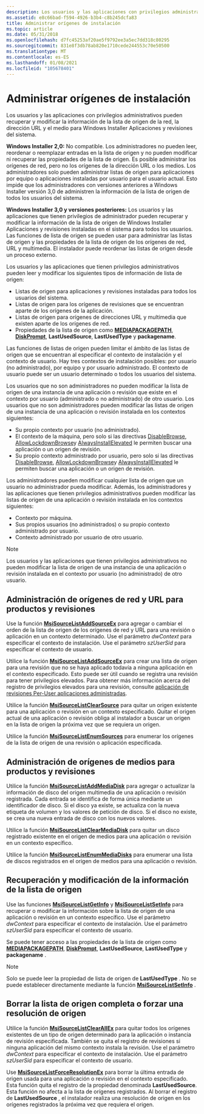 ```yaml
---
description: Los usuarios y las aplicaciones con privilegios administrativos pueden recuperar y modificar la información de la lista de origen de la red, la dirección URL y el medio para Windows Installer Aplicaciones y revisiones del sistema.
ms.assetid: e8c66bad-f594-4926-b3b4-c8b245dcfa83
title: Administrar orígenes de instalación
ms.topic: article
ms.date: 05/31/2018
ms.openlocfilehash: d7fc45253af20ae5f9792ee3a5ec7dd318c80295
ms.sourcegitcommit: 831e8f3db78ab820e1710cede244553c70e50500
ms.translationtype: MT
ms.contentlocale: es-ES
ms.lasthandoff: 01/08/2021
ms.locfileid: "105678401"
---
```

# <a name="managing-installation-sources"></a>Administrar orígenes de instalación

Los usuarios y las aplicaciones con privilegios administrativos pueden recuperar y modificar la información de la lista de origen de la red, la dirección URL y el medio para Windows Installer Aplicaciones y revisiones del sistema.

**Windows Installer 2,0:** No compatible. Los administradores no pueden leer, reordenar o reemplazar entradas en la lista de origen y no pueden modificar ni recuperar las propiedades de la lista de origen. Es posible administrar los orígenes de red, pero no los orígenes de la dirección URL o los medios. Los administradores solo pueden administrar listas de origen para aplicaciones por equipo o aplicaciones instaladas por usuario para el usuario actual. Esto impide que los administradores con versiones anteriores a Windows Installer versión 3,0 de administren la información de la lista de origen de todos los usuarios del sistema.

**Windows Installer 3,0 y versiones posteriores:** Los usuarios y las aplicaciones que tienen privilegios de administrador pueden recuperar y modificar la información de la lista de origen de Windows Installer Aplicaciones y revisiones instaladas en el sistema para todos los usuarios. Las funciones de lista de origen se pueden usar para administrar las listas de origen y las propiedades de la lista de origen de los orígenes de red, URL y multimedia. El instalador puede reordenar las listas de origen desde un proceso externo.

Los usuarios y las aplicaciones que tienen privilegios administrativos pueden leer y modificar los siguientes tipos de información de lista de origen:

-   Listas de origen para aplicaciones y revisiones instaladas para todos los usuarios del sistema.
-   Listas de origen para los orígenes de revisiones que se encuentran aparte de los orígenes de la aplicación.
-   Listas de origen para orígenes de direcciones URL y multimedia que existen aparte de los orígenes de red.
-   Propiedades de la lista de origen como [**MEDIAPACKAGEPATH**](mediapackagepath.md), [**DiskPrompt**](diskprompt.md), **LastUsedSource**, **LastUsedType** y **packagename**.

Las funciones de listas de origen pueden limitar el ámbito de las listas de origen que se encuentran al especificar el contexto de instalación y el contexto de usuario. Hay tres contextos de instalación posibles: por usuario (no administrado), por equipo y por usuario administrado. El contexto de usuario puede ser un usuario determinado o todos los usuarios del sistema.

Los usuarios que no son administradores no pueden modificar la lista de origen de una instancia de una aplicación o revisión que existe en el contexto por usuario (administrado o no administrado) de otro usuario. Los usuarios que no son administradores pueden modificar las listas de origen de una instancia de una aplicación o revisión instalada en los contextos siguientes:

-   Su propio contexto por usuario (no administrado).
-   El contexto de la máquina, pero solo si las directivas [DisableBrowse](disablebrowse.md), [AllowLockdownBrowse](allowlockdownbrowse.md)y [AlwaysInstallElevated](alwaysinstallelevated.md) le permiten buscar una aplicación o un origen de revisión.
-   Su propio contexto administrado por usuario, pero solo si las directivas [DisableBrowse](disablebrowse.md), [AllowLockdownBrowse](allowlockdownbrowse.md)y [AlwaysInstallElevated](alwaysinstallelevated.md) le permiten buscar una aplicación o un origen de revisión.

Los administradores pueden modificar cualquier lista de origen que un usuario no administrador pueda modificar. Además, los administradores y las aplicaciones que tienen privilegios administrativos pueden modificar las listas de origen de una aplicación o revisión instalada en los contextos siguientes:

-   Contexto por máquina.
-   Sus propios usuarios (no administrados) o su propio contexto administrado por usuario.
-   Contexto administrado por usuario de otro usuario.

> [!Note]  
> Los usuarios y las aplicaciones que tienen privilegios administrativos no pueden modificar la lista de origen de una instancia de una aplicación o revisión instalada en el contexto por usuario (no administrado) de otro usuario.

 

## <a name="managing-network-and-url-sources-for-products-and-patches"></a>Administración de orígenes de red y URL para productos y revisiones

Use la función [**MsiSourceListAddSourceEx**](/windows/desktop/api/Msi/nf-msi-msisourcelistaddsourceexa) para agregar o cambiar el orden de la lista de origen de los orígenes de red y URL para una revisión o aplicación en un contexto determinado. Use el parámetro *dwContext* para especificar el contexto de instalación. Use el parámetro *szUserSid* para especificar el contexto de usuario.

Utilice la función [**MsiSourceListAddSourceEx**](/windows/desktop/api/Msi/nf-msi-msisourcelistaddsourceexa) para crear una lista de origen para una revisión que no se haya aplicado todavía a ninguna aplicación en el contexto especificado. Esto puede ser útil cuando se registra una revisión para tener privilegios elevados. Para obtener más información acerca del registro de privilegios elevados para una revisión, consulte [aplicación de revisiones Per-User aplicaciones administradas](patching-per-user-managed-applications.md).

Utilice la función [**MsiSourceListClearSource**](/windows/desktop/api/Msi/nf-msi-msisourcelistclearsourcea) para quitar un origen existente para una aplicación o revisión en un contexto especificado. Quitar el origen actual de una aplicación o revisión obliga al instalador a buscar un origen en la lista de origen la próxima vez que se requiera un origen.

Utilice la función [**MsiSourceListEnumSources**](/windows/desktop/api/Msi/nf-msi-msisourcelistenumsourcesa) para enumerar los orígenes de la lista de origen de una revisión o aplicación especificada.

## <a name="managing-media-sources-for-products-and-patches"></a>Administración de orígenes de medios para productos y revisiones

Utilice la función [**MsiSourceListAddMediaDisk**](/windows/desktop/api/Msi/nf-msi-msisourcelistaddmediadiska) para agregar o actualizar la información de disco del origen multimedia de una aplicación o revisión registrada. Cada entrada se identifica de forma única mediante un identificador de disco. Si el disco ya existe, se actualiza con la nueva etiqueta de volumen y los valores de petición de disco. Si el disco no existe, se crea una nueva entrada de disco con los nuevos valores.

Utilice la función [**MsiSourceListClearMediaDisk**](/windows/desktop/api/Msi/nf-msi-msisourcelistclearmediadiska) para quitar un disco registrado existente en el origen de medios para una aplicación o revisión en un contexto específico.

Utilice la función [**MsiSourceListEnumMediaDisks**](/windows/desktop/api/Msi/nf-msi-msisourcelistenummediadisksa) para enumerar una lista de discos registrados en el origen de medios para una aplicación o revisión.

## <a name="retrieval-and-modification-of-source-list-information"></a>Recuperación y modificación de la información de la lista de origen

Use las funciones [**MsiSourceListGetInfo**](/windows/desktop/api/Msi/nf-msi-msisourcelistgetinfoa) y [**MsiSourceListSetInfo**](/windows/desktop/api/Msi/nf-msi-msisourcelistsetinfoa) para recuperar o modificar la información sobre la lista de origen de una aplicación o revisión en un contexto específico. Use el parámetro *dwContext* para especificar el contexto de instalación. Use el parámetro *szUserSid* para especificar el contexto de usuario.

Se puede tener acceso a las propiedades de la lista de origen como [**MEDIAPACKAGEPATH**](mediapackagepath.md), [**DiskPrompt**](diskprompt.md), **LastUsedSource**, **LastUsedType** y **packagename** .

> [!Note]  
> Solo se puede leer la propiedad de lista de origen de **LastUsedType** . No se puede establecer directamente mediante la función [**MsiSourceListSetInfo**](/windows/desktop/api/Msi/nf-msi-msisourcelistsetinfoa) .

 

## <a name="clearing-the-complete-source-list-or-forcing-a-source-resolution"></a>Borrar la lista de origen completa o forzar una resolución de origen

Utilice la función [**MsiSourceListClearAllEx**](/windows/desktop/api/Msi/nf-msi-msisourcelistclearallexa) para quitar todos los orígenes existentes de un tipo de origen determinado para la aplicación o instancia de revisión especificada. También se quita el registro de revisiones si ninguna aplicación del mismo contexto instala la revisión. Use el parámetro *dwContext* para especificar el contexto de instalación. Use el parámetro *szUserSid* para especificar el contexto de usuario.

Use [**MsiSourceListForceResolutionEx**](/windows/desktop/api/Msi/nf-msi-msisourcelistforceresolutionexa) para borrar la última entrada de origen usada para una aplicación o revisión en el contexto especificado. Esta función quita el registro de la propiedad denominada **LastUsedSource**. Esta función no afecta a la lista de orígenes registrados. Al borrar el registro de **LastUsedSource** , el instalador realiza una resolución de origen en los orígenes registrados la próxima vez que requiera el origen.

 

 



